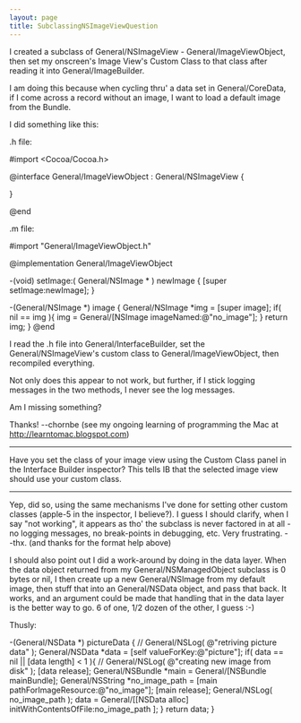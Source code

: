 ```yaml
---
layout: page
title: SubclassingNSImageViewQuestion
---
```




I created a subclass of General/NSImageView - General/ImageViewObject, then set my onscreen's Image View's Custom Class to that class after reading it into General/ImageBuilder.

I am doing this because when cycling thru' a data set in General/CoreData, if I come across a record without an image, I want to load a default image from the Bundle.

I did something like this:

    

.h file:
 
#import <Cocoa/Cocoa.h>


@interface General/ImageViewObject : General/NSImageView {

}

@end



.m file:


#import "General/ImageViewObject.h"


@implementation General/ImageViewObject

-(void) setImage:( General/NSImage * ) newImage {
	[super setImage:newImage];
}

-(General/NSImage *) image {
	General/NSImage *img = [super image];
	if( nil == img ){
		img = General/[NSImage imageNamed:@"no_image"];
	}
	return img;
}
@end



I read the .h file into General/InterfaceBuilder, set the General/NSImageView's custom class to General/ImageViewObject, then recompiled everything.

Not only does this appear to not work, but further, if I stick logging messages in the two methods, I never see the log messages.

Am I missing something?

Thanks! --chornbe (see my ongoing learning of programming the Mac at http://learntomac.blogspot.com)

----

Have you set the class of your image view using the Custom Class panel in the Interface Builder inspector? This tells IB that the selected image view should use your custom class.

----

Yep, did so, using the same mechanisms I've done for setting other custom classes (apple-5 in the inspector, I believe?). I guess I should clarify, when I say "not working", it appears as tho' the subclass is never factored in at all - no logging messages, no break-points in debugging, etc. Very frustrating. --thx. (and thanks for the format help above)

I should also point out I did a work-around by doing in the data layer. When the data object returned from my General/NSManagedObject subclass is 0 bytes or nil, I then create up a new General/NSImage from my default image, then stuff that into an General/NSData object, and pass that back. It works, and an argument could be made that handling that in the data layer is the better way to go. 6 of one, 1/2 dozen of the other, I guess :-)

Thusly:

    

-(General/NSData *) pictureData {
//	General/NSLog( @"retriving picture data" );
	General/NSData *data = [self valueForKey:@"picture"];
	if( data == nil || [data length] < 1 ){
//		General/NSLog( @"creating new image from disk" );
		[data release];
		General/NSBundle *main = General/[NSBundle mainBundle];
		General/NSString *no_image_path = [main pathForImageResource:@"no_image"];
		[main release];
		General/NSLog( no_image_path );
		data = General/[[NSData alloc] initWithContentsOfFile:no_image_path ];
	}
	return data;
}


